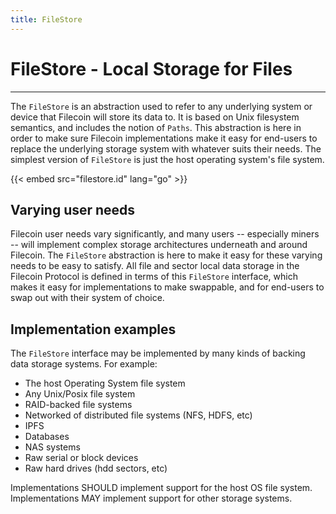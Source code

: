```yaml
---
title: FileStore
---
```


# FileStore - Local Storage for Files
---

The `FileStore` is an abstraction used to refer to any underlying system or device
that Filecoin will store its data to. It is based on Unix filesystem semantics, and
includes the notion of `Paths`. This abstraction is here in order to make sure Filecoin
implementations make it easy for end-users to replace the underlying storage system with
whatever suits their needs. The simplest version of `FileStore` is just the host operating
system's file system.

{{< embed src="filestore.id" lang="go" >}}

## Varying user needs

Filecoin user needs vary significantly, and many users -- especially miners -- will implement
complex storage architectures underneath and around Filecoin. The `FileStore` abstraction is here
to make it easy for these varying needs to be easy to satisfy. All file and sector local data
storage in the Filecoin Protocol is defined in terms of this `FileStore` interface, which makes
it easy for implementations to make swappable, and for end-users to swap out with their system
of choice.

## Implementation examples

The `FileStore` interface may be implemented by many kinds of backing data storage systems. For example:

- The host Operating System file system
- Any Unix/Posix file system
- RAID-backed file systems
- Networked of distributed file systems (NFS, HDFS, etc)
- IPFS
- Databases
- NAS systems
- Raw serial or block devices
- Raw hard drives (hdd sectors, etc)

Implementations SHOULD implement support for the host OS file system.
Implementations MAY implement support for other storage systems.
